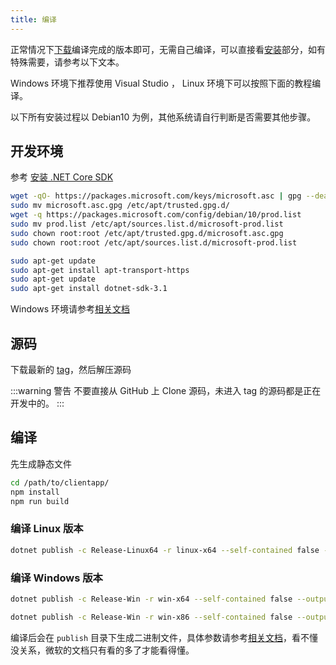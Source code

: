 ```yaml
---
title: 编译
---
```


正常情况下[下载](https://github.com/MonoLogueChi/Danmu.Server/releases)编译完成的版本即可，无需自己编译，可以直接看[安装](install.md)部分，如有特殊需要，请参考以下文本。

Windows 环境下推荐使用 Visual Studio ， Linux 环境下可以按照下面的教程编译。

以下所有安装过程以 Debian10 为例，其他系统请自行判断是否需要其他步骤。

## 开发环境

参考 [安装 .NET Core SDK](https://docs.microsoft.com/zh-cn/dotnet/core/install/linux-package-manager-debian10#install-the-net-core-sdk)

```bash
wget -qO- https://packages.microsoft.com/keys/microsoft.asc | gpg --dearmor > microsoft.asc.gpg
sudo mv microsoft.asc.gpg /etc/apt/trusted.gpg.d/
wget -q https://packages.microsoft.com/config/debian/10/prod.list
sudo mv prod.list /etc/apt/sources.list.d/microsoft-prod.list
sudo chown root:root /etc/apt/trusted.gpg.d/microsoft.asc.gpg
sudo chown root:root /etc/apt/sources.list.d/microsoft-prod.list

sudo apt-get update
sudo apt-get install apt-transport-https
sudo apt-get update
sudo apt-get install dotnet-sdk-3.1
```

Windows 环境请参考[相关文档](https://docs.microsoft.com/zh-cn/dotnet/core/install/sdk?pivots=os-windows)

## 源码

下载最新的 [tag](https://github.com/MonoLogueChi/Danmu.Server/releases/latest)，然后解压源码

:::warning 警告
不要直接从 GitHub 上 Clone 源码，未进入 tag 的源码都是正在开发中的。
:::

## 编译

先生成静态文件

```bash
cd /path/to/clientapp/
npm install
npm run build
```

### 编译 Linux 版本

```bash
dotnet publish -c Release-Linux64 -r linux-x64 --self-contained false --output publish
```

### 编译 Windows 版本

```bash
dotnet publish -c Release-Win -r win-x64 --self-contained false --output publish

dotnet publish -c Release-Win -r win-x86 --self-contained false --output publish
```

编译后会在 `publish` 目录下生成二进制文件，具体参数请参考[相关文档](https://docs.microsoft.com/zh-cn/dotnet/core/deploying/deploy-with-cli)，看不懂没关系，微软的文档只有看的多了才能看得懂。

<ClientOnly>
  <Vssue title="编译-Danmaku | 弹幕服务器文档" />
</ClientOnly>
